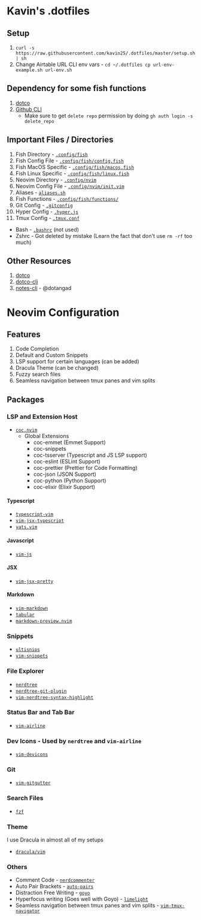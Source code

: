 # Kavin's .dotfiles

## Setup
1. `curl -s https://raw.githubusercontent.com/kavin25/.dotfiles/master/setup.sh | sh`
2. Change Airtable URL CLI env vars - `cd ~/.dotfiles cp url-env-example.sh url-env.sh`

## Dependency for some fish functions
1. [dotco](https://github.com/someshkar/dotco)
2. [Github CLI](https://cli.github.com/)
    - Make sure to get `delete repo` permission by doing `gh auth login -s delete_repo` 

## Important Files / Directories
1. Fish Directory - [`.config/fish`](.config/fish)
2. Fish Config File - [`.config/fish/config.fish`](.config/fish/config.fish)
3. Fish MacOS Specific - [`.config/fish/macos.fish`](.config/fish/macos.fish)
4. Fish Linux Specific - [`.config/fish/linux.fish`](.config/fish/linux.fish)
5. Neovim Directory - [`.config/nvim`](.config/nvim)
6. Neovim Config File - [`.config/nvim/init.vim`](.config/nvim/init.vim)
7. Aliases - [`aliases.sh`](aliases.sh)
8. Fish Functions - [`.config/fish/functions/`](.config/fish/functions/)
9. Git Config - [`.gitconfig`](.gitconfig)
10. Hyper Config - [`.hyper.js`](.hyper.js)
11. Tmux Config - [`.tmux.conf`](.tmux.conf)

- Bash - [`.bashrc`](.bashrc) (not used)
- Zshrc - Got deleted by mistake (Learn the fact that don't use `rm -rf` too much)

## Other Resources
1. [dotco](https://github.com/kavin25/dotco)
2. [dotco-cli](https://github.com/kavin25/airtable-url-cli)
3. [notes-cli](https://github.com/kavin25/.dotfiles/blob/master/.config/fish/functions/notes.fish) - @dotangad
# Neovim Configuration

## Features
1. Code Completion
2. Default and Custom Snippets
3. LSP support for certain languages (can be added)
4. Dracula Theme (can be changed)
5. Fuzzy search files
6. Seamless navigation between tmux panes and vim splits

## Packages
### LSP and Extension Host
- [`coc.nvim`](https://github.com/neoclide/coc.nvim)
    - Global Extensions
        - coc-emmet (Emmet Support)
        - coc-snippets
        - coc-tsserver (Typescript and JS LSP support)
        - coc-eslint (ESLint Support)
        - coc-prettier (Prettier for Code Formatting)
        - coc-json (JSON Support)
        - coc-python (Python Support)
        - coc-elixir (Elixir Support)

#### Typescript
  - [`typescript-vim`](https://github.com/leafgarland/typescript-vim)
  - [`vim-jsx-typescript`](https://github.com/peitalin/vim-jsx-typescript)
  - [`yats.vim`](https://github.com/HerringtonDarkholme/yats.vim)
#### Javascript
  - [`vim-js`](https://github.com/yuezk/vim-js)
#### JSX
  - [`vim-jsx-pretty`](https://github.com/MaxMEllon/vim-jsx-pretty)
#### Markdown
  - [`vim-markdown`](https://github.com/plasticboy/vim-markdown)
  - [`tabular`](https://github.com/godlygeek/tabular)
  - [`markdown-preview.nvim`](https://github.com/iamcco/markdown-preview.nvim)

### Snippets
- [`ultisnips`](https://github.com/SirVer/ultisnips)
- [`vim-snippets`](https://github.com/honza/vim-snippets)

### File Explorer
- [`nerdtree`](https://github.com/preservim/nerdtree)
- [`nerdtree-git-plugin`](https://github.com/Xuyuanp/nerdtree-git-plugin)
- [`vim-nerdtree-syntax-highlight`](https://github.com/tiagofumo/vim-nerdtree-syntax-highlight)

### Status Bar and Tab Bar
- [`vim-airline`](https://github.com/vim-airline/vim-airline)

### Dev Icons - Used by `nerdtree` and `vim-airline`
- [`vim-devicons`](https://github.com/ryanoasis/vim-devicons)

### Git
- [`vim-gitgutter`](https://github.com/airblade/vim-gitgutter)

### Search Files
- [`fzf`](https://github.com/junegunn/fzf.vim)

### Theme
I use Dracula in almost all of my setups
- [`dracula/vim`](https://github.com/dracula/vim)

### Others
- Comment Code - [`nerdcommenter`](https://github.com/preservim/nerdcommenter)
- Auto Pair Brackets - [`auto-pairs`](https://github.com/jiangmiao/auto-pairs)
- Distraction Free Writing - [`goyo`](https://github.com/junegunn/goyo.vim)
- Hyperfocus writing (Goes well with Goyo) - [`limelight`](https://github.com/junegunn/limelight.vim)
- Seamless navigation between tmux panes and vim splits - [`vim-tmux-navigator`](https://github.com/christoomey/vim-tmux-navigator)
